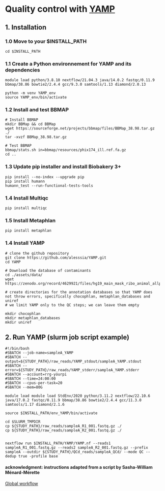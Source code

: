 # Quality control with [YAMP](https://github.com/alesssia/YAMP)

## __1. Installation__

### 1.0 Move to your $INSTALL_PATH
```
cd $INSTALL_PATH
```
### 1.1 Create a Python environnement for YAMP and its dependencies
```
module load python/3.8.10 nextflow/21.04.3 java/14.0.2 fastqc/0.11.9 bbmap/38.86 bowtie2/2.4.4 gcc/9.3.0 samtools/1.13 diamond/2.0.13

python -m venv YAMP_env
source YAMP_env/bin/activate
```
### 1.2 Install and test BBMAP
```
# Install BBMAP
mkdir BBMap && cd BBMap
wget https://sourceforge.net/projects/bbmap/files/BBMap_38.98.tar.gz ./
tar -xvzf BBMap_38.98.tar.gz

# Test BBMAP
bbmap/stats.sh in=bbmap/resources/phix174_ill.ref.fa.gz 
cd ..
```
### 1.3 Update pip installer and install Biobakery 3+
```
pip install --no-index --upgrade pip
pip install humann
humann_test --run-functional-tests-tools
```
### 1.4 Install Multiqc
```
pip install multiqc
```
### 1.5 Install Metaphlan
```
pip install metaphlan
```
### 1.4 Install YAMP
```
# clone the github repository
git clone https://github.com/alesssia/YAMP.git
cd YAMP

# Download the database of contaminants
cd ./assets/data/
wget https://zenodo.org/record/4629921/files/hg19_main_mask_ribo_animal_allplant_allfungus.fa.gz

# create directories for the annotation databases so that YAMP does not throw errors, specifically chocophlan, metaphlan_databases and uniref
# we limit YAMP only to the QC steps; we can leave them empty

mkdir chocophlan
mkdir metaphlan_databases
mkdir uniref
```

## __2. Run YAMP (slurm job script example)__
```
#!/bin/bash
#SBATCH --job-name=sampleA_YAMP
#SBATCH --output=${STUDY_PATH}/raw_reads/YAMP_stdout/sampleA_YAMP.stdout
#SBATCH --error=${STUDY_PATH}/raw_reads/YAMP_stderr/sampleA_YAMP.stderr
#SBATCH --account=rrg-yourpi
#SBATCH --time=24:00:00
#SBATCH --cpus-per-task=20
#SBATCH --mem=80G

module load module load StdEnv/2020 python/3.11.2 nextflow/22.10.6 java/17.0.2 fastqc/0.11.9 bbmap/38.86 bowtie2/2.4.4 gcc/11.3.0 samtools/1.17 diamond/2.1.6

source $INSTALL_PATH/env_YAMP/bin/activate

cd $SLURM_TMPDIR
cp ${STUDY_PATH}/raw_reads/sampleA_R1_001.fastq.gz ./
cp ${STUDY_PATH}/raw_reads/sampleA_R2_001.fastq.gz ./


nextflow run $INSTALL_PATH/YAMP/YAMP.nf --reads1 sampleA_R1_001.fastq.gz --reads2 sampleA_R2_001.fastq.gz --prefix sampleA --outdir ${STUDY_PATH}/QCd_reads/sampleA_QCd/ --mode QC --dedup true -profile base
```

#### __acknowledgment__: instructions adapted from a script by Sasha-William Ménard-Mérette
[Global workflow](../README.md)